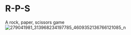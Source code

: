 # R-P-S
A rock, paper, scissors game
![279041981_313968234197785_4609352136766121085_n](https://user-images.githubusercontent.com/104224945/165544262-48d1e060-b194-47a3-841a-24f6e3c05dc0.png)
